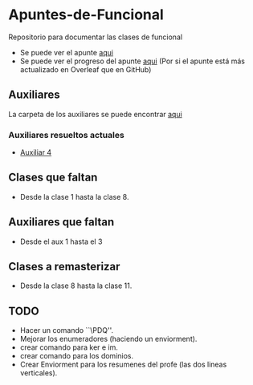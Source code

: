 # Apuntes-de-Funcional
Repositorio para documentar las clases de funcional

* Se puede ver el apunte [aqui](./pdfs/Apuntes_de_Funcional.pdf)
* Se puede ver el progreso del apunte [aqui](https://www.overleaf.com/read/qxmfhqtyczzt) (Por si el apunte está más actualizado en Overleaf que en GitHub)

## Auxiliares
La carpeta de los auxiliares se puede encontrar [aqui](./pdfs/auxs)
### Auxiliares resueltos actuales
* [Auxiliar 4](./pdfs/auxs/aux_4_resuelta.pdf)

## Clases que faltan
* Desde la clase 1 hasta la clase 8.

## Auxiliares que faltan
* Desde el aux 1 hasta el 3

## Clases a remasterizar
* Desde la clase 8 hasta la clase 11.

## TODO
* Hacer un comando ``\PDQ''.
* Mejorar los enumeradores (haciendo un enviorment).
* crear comando para ker e im.
* crear comando para los dominios.
* Crear Enviorment para los resumenes del profe (las dos lineas verticales).